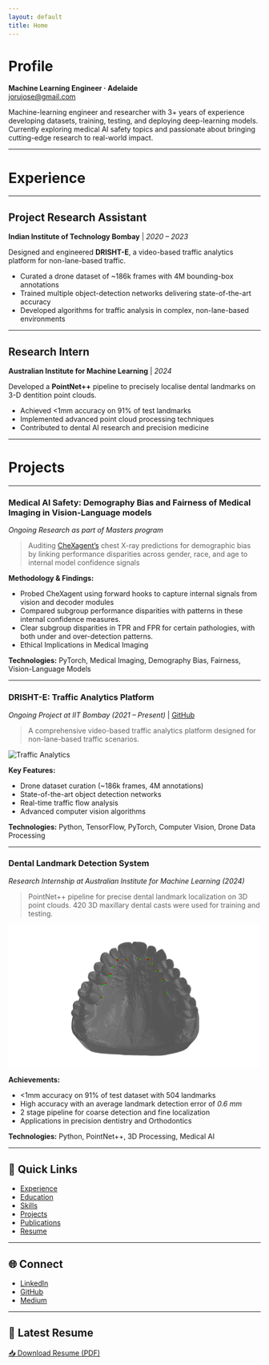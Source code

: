 ```yaml
---
layout: default
title: Home
---
```


# Profile

**Machine Learning Engineer · Adelaide**  
 [jorujose@gmail.com](mailto:jorujose@gmail.com)

Machine-learning engineer and researcher with 3+ years of experience developing datasets, training, testing, and deploying deep-learning models. Currently exploring medical AI safety topics and passionate about bringing cutting-edge research to real-world impact.

---

# Experience

---

## Project Research Assistant
**Indian Institute of Technology Bombay** | *2020 – 2023*

Designed and engineered **DRISHT-E**, a video-based traffic analytics platform for non-lane-based traffic.

- Curated a drone dataset of ~186k frames with 4M bounding-box annotations
- Trained multiple object-detection networks delivering state-of-the-art accuracy
- Developed algorithms for traffic analysis in complex, non-lane-based environments

---

## Research Intern
**Australian Institute for Machine Learning** | *2024*

Developed a **PointNet++** pipeline to precisely localise dental landmarks on 3-D dentition point clouds.

- Achieved <1mm accuracy on 91% of test landmarks
- Implemented advanced point cloud processing techniques
- Contributed to dental AI research and precision medicine

---

# Projects

---


### Medical AI Safety: Demography Bias and Fairness of Medical Imaging in Vision-Language models
*Ongoing Research as part of Masters program*

> Auditing [CheXagent’s](https://stanford-aimi.github.io/chexagent.html) chest X-ray predictions for demographic bias by linking performance disparities across gender, race, and age to internal model confidence signals

**Methodology & Findings:**
- Probed CheXagent using forward hooks to capture internal signals from vision and decoder modules
- Compared subgroup performance disparities with patterns in these internal confidence measures.
- Clear subgroup disparities in TPR and FPR for certain pathologies, with both under and over-detection patterns.
- Ethical Implications in Medical Imaging

**Technologies:** PyTorch, Medical Imaging, Demography Bias, Fairness, Vision-Language Models

---

### DRISHT-E: Traffic Analytics Platform 
*Ongoing Project at IIT Bombay (2021 – Present)* | [GitHub](https://github.com/georgevjose/DRISHTE-Public)

> A comprehensive video-based traffic analytics platform designed for non-lane-based traffic scenarios.

![Traffic Analytics](images/Mannanthala_0007_short_compressed.gif)

**Key Features:**
- Drone dataset curation (~186k frames, 4M annotations)
- State-of-the-art object detection networks
- Real-time traffic flow analysis
- Advanced computer vision algorithms

**Technologies:** Python, TensorFlow, PyTorch, Computer Vision, Drone Data Processing

---

### Dental Landmark Detection System
*Research Internship at Australian Institute for Machine Learning (2024)*

> PointNet++ pipeline for precise dental landmark localization on 3D point clouds. 420 3D maxillary dental casts were used for training and testing.

![Dental Landmark Detection](images/T125B(P)Maxillary_result_silver.png)

**Achievements:**
- <1mm accuracy on 91% of test dataset with 504 landmarks
- High accuracy with an average landmark detection error of *0.6 mm*
- 2 stage pipeline for coarse detection and fine localization
- Applications in precision dentistry and Orthodontics

**Technologies:** Python, PointNet++, 3D Processing, Medical AI

---


## 🔗 Quick Links

- [Experience](/experience)
- [Education](/education) 
- [Skills](/skills)
- [Projects](/projects)
- [Publications](/publications)
- [Resume](/resume)

---

## 🌐 Connect

- [LinkedIn](https://www.linkedin.com/in/george-v-jose-5bb726156/) <!-- Update with your actual LinkedIn -->
- [GitHub](https://github.com/georgevjose)
- [Medium](https://medium.com/@GeorgeVJose)

---

## 📄 Latest Resume

[📥 Download Resume (PDF)](George%20Jose%20Resume%20July.pdf)


